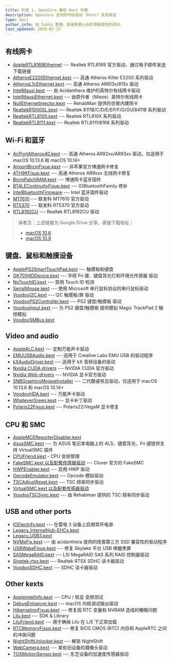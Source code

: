 ```yaml
---
title: 附录 1. OpenCore 兼容 Kext 列表
description: OpenCore 支持的内核驱动 (Kext) 及其用途
type: docs
author_info: 由 Sukka 整理，感谢黑果小兵的博客提供的资料。
last_updated: 2020-02-15
---
```


## 有线网卡

- [AppleRTL8169Ethernet](https://www.realtek.com/en/directly-download) --- Realtek RTL8169 官方驱动，通过电子邮件发送下载链接
- [AtherosE2200Ethernet.kext](https://github.com/Mieze/AtherosE2200Ethernet) --- 高通 Atheros Killer E2200 系列驱动
- [AtherosL1cEthernet.kext](https://github.com/al3xtjames/AtherosL1cEthernet) --- 高通 Atheros AR813x/815x 驱动
- [IntelMausi.kext](https://github.com/acidanthera/IntelMausi) --- 由 Acidanthera 维护的英特尔有线网卡驱动
- [IntelMausiEthernet.kext](https://github.com/Mieze/IntelMausiEthernet) --- 由原作者（Mieze）英特尔有线网卡
- [NullEthernetInjector.kext](https://github.com/RehabMan/OS-X-Null-Ethernet) --- RehabMan 提供的仿冒内建网卡
- [RealtekR1000SL.kext](https://github.com/SergeySlice/RealtekLANv3) --- Realtek 8111B/C/D/E/EP/F/G/GU/8411B 系列驱动
- [RealtekRTL8100.kext](https://github.com/Mieze/RealtekRTL8100) --- Realtek RTL810X 系列驱动
- [RealtekRTL8111.kext](https://github.com/Mieze/RTL8111_driver_for_OS_X) --- Realtek RTL8111/8168 系列驱动

## Wi-Fi 和蓝牙

- [AirPortAtheros40.kext](https://i.applelife.ru/2018/12/442854_AirPortAtheros40.kext.zip) --- 高通 Atheros AR92xx/AR93xx 驱动，仅适用于 macOS 10.13.6 和 macOS 10.14+
- [AirportBrcmFixup.kext](https://github.com/acidanthera/AirportBrcmFixup) --- 非苹果官方博通网卡修复
- [ATH9KFixup.kext](https://github.com/chunnann/ATH9KFixup) --- 高通 Atheros AR9xxx 无线网卡修复
- [BrcmPatchRAM.kext](https://github.com/acidanthera/BrcmPatchRAM) --- 博通网卡蓝牙固件
- [BT4LEContinuityFixup.kext](https://github.com/acidanthera/BT4LEContinuityFixup) --- IOBluetoothFamily 修补
- [IntelBluetoothFirmware](https://github.com/zxystd/IntelBluetoothFirmware) --- Intel 蓝牙固件驱动
- [MT7610](https://d86o2zu8ugzlg.cloudfront.net/mediatek-craft/drivers/MT7612_7610U_D5.0.1.25_SDK1.0.2.18_UI5.0.0.27_20151209.zip) --- 联发科 MT7610 官方驱动
- [RT5370](https://d86o2zu8ugzlg.cloudfront.net/mediatek-craft/drivers/RTUSB_D2870-4.2.9.2_UI-4.0.9.6_2013_11_29.zip) --- 联发科 RT5370 官方驱动
- [RTL8192CU](https://drive.google.com/file/d/1ZtdMqlvKBbHULJhl1u9omuLOy6j0vx48/view?usp=sharing) --- Realtek RTL8192CU 驱动

> 译者注：上述链接为 Google Drive 分享，直链下载地址：
> - [macOS 10.6](/download/RTL8192CU/10.6/RTL8192CUs.kext.zip)
> - [macOS 10.9](/download/RTL8192CU/10.9/RTL8192CU9.kext.zip)

## 键盘、鼠标和触摸设备

- [ApplePS2SmartTouchPad.kext](https://osxlatitude.com/forums/topic/1948-elan-focaltech-and-synaptics-smart-touchpad-driver-mac-os-x/) --- 触摸板和键盘
- [GK701HIDDevice.kext](https://github.com/osy86/GK701HIDDevice) --- 华硕 Fn 键、键盘背光灯和环境光传感器 驱动
- [NoTouchID.kext](https://github.com/al3xtjames/NoTouchID) --- 禁用 Touch ID 检测
- [SerialMouse.kext](https://github.com/Goldfish64/SerialMouse) --- 使用 Microsoft 串行鼠标协议的串行鼠标驱动
- [VoodooI2C.kext](https://github.com/alexandred/VoodooI2C) --- I2C 触摸板/屏 驱动
- [VoodooPS2Controller.kext](https://github.com/acidanthera/VoodooPS2) --- PS2 键盘/触摸板 驱动
- [VoodooInput.kext](https://github.com/acidanthera/VoodooInput) --- 为 PS2 键盘/触摸板 提供模拟 Magic TrackPad 2 触控模拟
- [VoodooSMBus.kext](https://github.com/leo-labs/VoodooSMBus)

## Video and audio

- [AppleALC.kext](https://github.com/acidanthera/AppleALC) --- 定制万能声卡驱动
- [EMUUSBAudio.kext](https://github.com/Wouter1/EMU-driver) --- 适用于 Creative Labs EMU USB 的驱动程序
- [kXAudioDriver.kext](https://github.com/kxproject/kx-audio-driver) --- 适用于 kX 音频设备的驱动
- [Nvidia CUDA drivers](https://www.nvidia.com/object/mac-driver-archive.html) --- NVIDIA CUDA 官方驱动
- [Nvidia Web-drivers](https://gfe.nvidia.com/mac-update) --- NVIDIA 显卡官方驱动
- [SNBGraphicsMojaveInstaller](https://github.com/Andrej-Antipov/SNBGraphicsMojaveInstaller) --- 二代酷睿核显驱动，仅适用于 macOS 10.13.6 和 macOS 10.14+
- [VoodooHDA.kext](https://sourceforge.net/projects/voodoohda/) --- 万能声卡驱动
- [WhateverGreen.kext](https://github.com/acidanthera/WhateverGreen) --- 显卡补丁驱动
- [Polaris22Fixup.kext](https://github.com/osy86/Polaris22Fixup) --- Polaris22/VegaM 显卡修复

## CPU 和 SMC

- [AppleMCEReporterDisabler.kext](https://github.com/acidanthera/bugtracker/issues/424#issuecomment-535624313)
- [AsusSMC.kext](https://github.com/hieplpvip/AsusSMC) --- 为 ASUS 笔记本电脑上的 ALS、键盘背光、Fn 键提供支持 VirtualSMC 插件
- [CPUFriend.kext](https://github.com/acidanthera/CPUFriend) - CPU 变频管理
- [FakeSMC.kext 以及配套传感器驱动](https://github.com/CloverHackyColor/FakeSMC3_with_plugins) --- Clover 官方的 FakeSMC
- [HWPEnabler.kext](https://github.com/headkaze/HWPEnable) --- 启用 HWP 驱动
- [OpcodeEmulator.kext](https://www.insanelymac.com/forum/topic/329704-opcode-emulator-opemu-plug-in-project/) --- Opcode 模拟驱动
- [TSCAdjustReset.kext](https://github.com/interferenc/TSCAdjustReset) --- TSC 频率同步驱动
- [VirtualSMC.kext 以及配套传感器驱动](https://github.com/acidanthera/VirtualSMC)
- [VoodooTSCSync.kext](https://github.com/RehabMan/VoodooTSCSync) --- 由 Rehabman 提供的 TSC 频率同步驱动

## USB and other ports

- [IOElectrify.kext](https://github.com/the-darkvoid/macOS-IOElectrify) --- 在雷电 3 设备上启用常开电源
- [Legacy_InternalHub-EHCx.kext](https://applelife.ru/posts/537459)
- [Legacy_USB3.kext](https://applelife.ru/posts/537459)
- [NVMeFix.kext](https://github.com/acidanthera/NVMeFix) --- 由 acidanthera 提供的改善第三方 SSD 兼容性的驱动程序
- [USBWakeFixup.kext](https://github.com/osy86/USBWakeFixup) --- 修复 Skylake 平台 USB 唤醒黑屏
- [SASMegaRAID.kext](https://github.com/dukzcry/osx-goodies) --- LSI MegaRAID SAS 系列 RAID 控制器驱动
- [Sinetek-rtsx.kext](https://www.insanelymac.com/forum/topic/321080-sineteks-driver-for-realtek-rtsx-sdhc-card-readers/?do=findComment&comment=2376387) --- Realtek RTSX SDHC 读卡器驱动
- [VoodooSDHC.kext](https://github.com/lvs1974/VoodooSDHCMod) --- SDHC 读卡器驱动

## Other kexts

- [AppleIntelInfo.kext](https://github.com/headkaze/AppleIntelInfo) --- CPU / 核显 变频测试
- [DebugEnhancer.kext](https://github.com/acidanthera/DebugEnhancer) --- macOS 内核调试输出驱动
- [HibernationFixup.kext](https://github.com/acidanthera/HibernationFixup) --- 修复因 RTC 变量和 NVRAM 造成的睡眠问题
- [Lilu.kext](https://github.com/acidanthera/Lilu) --- SDK & Library
- [LiluFriend.kext](https://github.com/PMheart/LiluFriend) --- 用于确保 Lilu 在 L/E 下正常加载
- [RTCMemoryFixup.kext](https://github.com/lvs1974/RTCMemoryFixup) --- 修复 BIOS CMOS (RTC) 内存和 AppleRTC 之间的冲突问题
- [NightShiftUnlocker.kext](https://github.com/0xFireWolf/NightShiftUnlocker) --- 解锁 NightShift
- [WebCamera.kext](https://www.applelife.ru/threads/asus-x550vc-i-asus-x550cc.41752/page-130#post-593586) --- 某些旧设备的摄像头驱动
- [TOSMotionSensor.kext](https://github.com/jslegendre/TOSMotionSensor) --- 东芝设备的加速度传感器驱动
